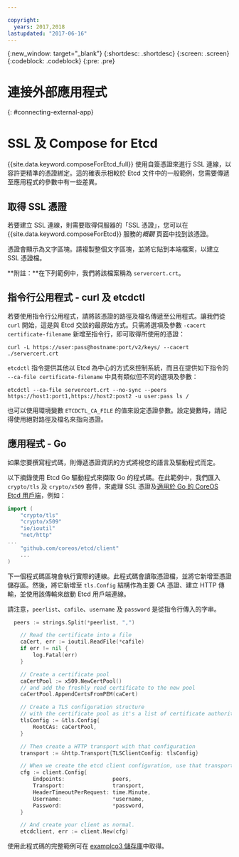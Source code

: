 ```yaml
---

copyright:
  years: 2017,2018
lastupdated: "2017-06-16"
---
```


{:new_window: target="_blank"}
{:shortdesc: .shortdesc}
{:screen: .screen}
{:codeblock: .codeblock}
{:pre: .pre}

# 連接外部應用程式
{: #connecting-external-app}

# SSL 及 Compose for Etcd

{{site.data.keyword.composeForEtcd_full}} 使用自簽憑證來進行 SSL 連線，以容許更精準的憑證綁定。這的確表示相較於 Etcd 文件中的一般範例，您需要傳遞至應用程式的參數中有一些差異。

## 取得 SSL 憑證

若要建立 SSL 連線，則需要取得伺服器的「SSL 憑證」，您可以在 {{site.data.keyword.composeForEtcd}} 服務的*概觀* 頁面中找到該憑證。

憑證會顯示為文字區塊。請複製整個文字區塊，並將它貼到本端檔案，以建立 SSL 憑證檔。

**附註：**在下列範例中，我們將該檔案稱為 `servercert.crt`。

## 指令行公用程式 - curl 及 etcdctl

若要使用指令行公用程式，請將該憑證的路徑及檔名傳遞至公用程式。讓我們從 `curl` 開始，這是與 Etcd 交談的最原始方式。只需將選項及參數 `-cacert certificate-filename` 新增至指令行，即可取得所使用的憑證：

```shell
curl -L https://user:pass@hostname:port/v2/keys/ --cacert ./servercert.crt
```

`etcdctl` 指令提供其他以 Etcd 為中心的方式來控制系統，而且在提供如下指令的 `--ca-file certificate-filename` 中具有類似但不同的選項及參數：

```shell
etcdctl --ca-file servercert.crt --no-sync --peers https://host1:port1,https://host2:post2 -u user:pass ls /
```

也可以使用環境變數 `ETCDCTL_CA_FILE` 的值來設定憑證參數。設定變數時，請記得使用絕對路徑及檔名來指向憑證。

## 應用程式 - Go

如果您要撰寫程式碼，則傳遞憑證資訊的方式將視您的語言及驅動程式而定。 

以下摘錄使用 Etcd Go 驅動程式來擷取 Go 的程式碼。在此範例中，我們匯入 `crypto/tls` 及 `crypto/x509` 套件，來處理 SSL 憑證及[適用於 Go 的 CoreOS Etcd 用戶端](https://godoc.org/github.com/coreos/etcd/client)，例如：

```go
import (
	"crypto/tls"
	"crypto/x509"
	"io/ioutil"
	"net/http"
...
	"github.com/coreos/etcd/client"
	...
)
```

下一個程式碼區塊會執行實際的連線。此程式碼會讀取憑證檔，並將它新增至憑證儲存區。然後，將它新增至 `tls.Config` 結構作為主要 CA 憑證、建立 HTTP 傳輸，並使用該傳輸來啟動 Etcd 用戶端連線。

請注意，`peerlist`、`cafile`、`username` 及 `password` 是從指令行傳入的字串。

```go
  peers := strings.Split(*peerlist, ",")

	// Read the certificate into a file
	caCert, err := ioutil.ReadFile(*cafile)
	if err != nil {
		log.Fatal(err)
	}

	// Create a certificate pool
	caCertPool := x509.NewCertPool()
	// and add the freshly read certificate to the new pool
	caCertPool.AppendCertsFromPEM(caCert)

	// Create a TLS configuration structure
	// with the certificate pool as it's a list of certificate authorities
	tlsConfig := &tls.Config{
		RootCAs: caCertPool,
	}

	// Then create a HTTP transport with that configuration
	transport := &http.Transport{TLSClientConfig: tlsConfig}

	// When we create the etcd client configuration, use that transport
	cfg := client.Config{
		Endpoints:               peers,
		Transport:               transport,
		HeaderTimeoutPerRequest: time.Minute,
		Username:                *username,
		Password:                *password,
	}

	// And create your client as normal. 
	etcdclient, err := client.New(cfg)
```

使用此程式碼的完整範例可在 [examplco3 儲存庫](https://github.com/compose-ex/examplco3)中取得。
